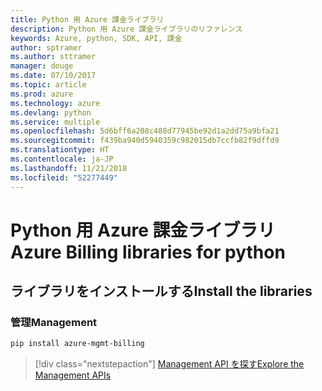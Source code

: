 ```yaml
---
title: Python 用 Azure 課金ライブラリ
description: Python 用 Azure 課金ライブラリのリファレンス
keywords: Azure, python, SDK, API, 課金
author: sptramer
ms.author: sttramer
manager: douge
ms.date: 07/10/2017
ms.topic: article
ms.prod: azure
ms.technology: azure
ms.devlang: python
ms.service: multiple
ms.openlocfilehash: 5d6bff6a208c488d77945be92d1a2dd75a9bfa21
ms.sourcegitcommit: f439ba940d5940359c982015db7ccfb82f9dffd9
ms.translationtype: HT
ms.contentlocale: ja-JP
ms.lasthandoff: 11/21/2018
ms.locfileid: "52277449"
---
```

# <a name="azure-billing-libraries-for-python"></a><span data-ttu-id="1bc82-104">Python 用 Azure 課金ライブラリ</span><span class="sxs-lookup"><span data-stu-id="1bc82-104">Azure Billing libraries for python</span></span>

## <a name="install-the-libraries"></a><span data-ttu-id="1bc82-105">ライブラリをインストールする</span><span class="sxs-lookup"><span data-stu-id="1bc82-105">Install the libraries</span></span>


### <a name="management"></a><span data-ttu-id="1bc82-106">管理</span><span class="sxs-lookup"><span data-stu-id="1bc82-106">Management</span></span>

```bash
pip install azure-mgmt-billing
```
> [!div class="nextstepaction"]
> [<span data-ttu-id="1bc82-107">Management API を探す</span><span class="sxs-lookup"><span data-stu-id="1bc82-107">Explore the Management APIs</span></span>](/python/api/overview/azure/billing/management)